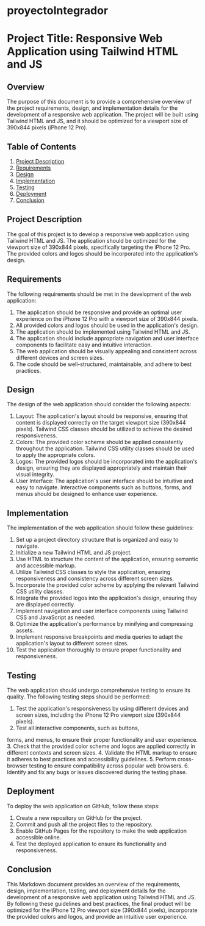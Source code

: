 ﻿# proyectoIntegrador
# Project Title: Responsive Web Application using Tailwind HTML and JS

## Overview
The purpose of this document is to provide a comprehensive overview of the project requirements, design, and implementation details for the development of a responsive web application. The project will be built using Tailwind HTML and JS, and it should be optimized for a viewport size of 390x844 pixels (iPhone 12 Pro).

## Table of Contents
1. [Project Description](#project-description)
2. [Requirements](#requirements)
3. [Design](#design)
4. [Implementation](#implementation)
5. [Testing](#testing)
6. [Deployment](#deployment)
7. [Conclusion](#conclusion)

## Project Description<a name="project-description"></a>
The goal of this project is to develop a responsive web application using Tailwind HTML and JS. The application should be optimized for the viewport size of 390x844 pixels, specifically targeting the iPhone 12 Pro. The provided colors and logos should be incorporated into the application's design.

## Requirements<a name="requirements"></a>
The following requirements should be met in the development of the web application:

1. The application should be responsive and provide an optimal user experience on the iPhone 12 Pro with a viewport size of 390x844 pixels.
2. All provided colors and logos should be used in the application's design.
3. The application should be implemented using Tailwind HTML and JS.
4. The application should include appropriate navigation and user interface components to facilitate easy and intuitive interaction.
5. The web application should be visually appealing and consistent across different devices and screen sizes.
6. The code should be well-structured, maintainable, and adhere to best practices.

## Design<a name="design"></a>
The design of the web application should consider the following aspects:

1. Layout: The application's layout should be responsive, ensuring that content is displayed correctly on the target viewport size (390x844 pixels). Tailwind CSS classes should be utilized to achieve the desired responsiveness.
2. Colors: The provided color scheme should be applied consistently throughout the application. Tailwind CSS utility classes should be used to apply the appropriate colors.
3. Logos: The provided logos should be incorporated into the application's design, ensuring they are displayed appropriately and maintain their visual integrity.
4. User Interface: The application's user interface should be intuitive and easy to navigate. Interactive components such as buttons, forms, and menus should be designed to enhance user experience.

## Implementation<a name="implementation"></a>
The implementation of the web application should follow these guidelines:

1. Set up a project directory structure that is organized and easy to navigate.
2. Initialize a new Tailwind HTML and JS project.
3. Use HTML to structure the content of the application, ensuring semantic and accessible markup.
4. Utilize Tailwind CSS classes to style the application, ensuring responsiveness and consistency across different screen sizes.
5. Incorporate the provided color scheme by applying the relevant Tailwind CSS utility classes.
6. Integrate the provided logos into the application's design, ensuring they are displayed correctly.
7. Implement navigation and user interface components using Tailwind CSS and JavaScript as needed.
8. Optimize the application's performance by minifying and compressing assets.
9. Implement responsive breakpoints and media queries to adapt the application's layout to different screen sizes.
10. Test the application thoroughly to ensure proper functionality and responsiveness.

## Testing<a name="testing"></a>
The web application should undergo comprehensive testing to ensure its quality. The following testing steps should be performed:

1. Test the application's responsiveness by using different devices and screen sizes, including the iPhone 12 Pro viewport size (390x844 pixels).
2. Test all interactive components, such as buttons,

 forms, and menus, to ensure their proper functionality and user experience.
3. Check that the provided color scheme and logos are applied correctly in different contexts and screen sizes.
4. Validate the HTML markup to ensure it adheres to best practices and accessibility guidelines.
5. Perform cross-browser testing to ensure compatibility across popular web browsers.
6. Identify and fix any bugs or issues discovered during the testing phase.

## Deployment<a name="deployment"></a>
To deploy the web application on GitHub, follow these steps:

1. Create a new repository on GitHub for the project.
2. Commit and push all the project files to the repository.
3. Enable GitHub Pages for the repository to make the web application accessible online.
4. Test the deployed application to ensure its functionality and responsiveness.

## Conclusion<a name="conclusion"></a>
This Markdown document provides an overview of the requirements, design, implementation, testing, and deployment details for the development of a responsive web application using Tailwind HTML and JS. By following these guidelines and best practices, the final product will be optimized for the iPhone 12 Pro viewport size (390x844 pixels), incorporate the provided colors and logos, and provide an intuitive user experience.
